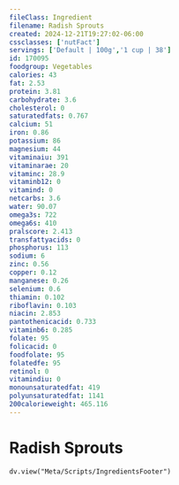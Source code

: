 ```yaml
---
fileClass: Ingredient
filename: Radish Sprouts
created: 2024-12-21T19:27:02-06:00
cssclasses: ['nutFact']
servings: ['Default | 100g','1 cup | 38']
id: 170095
foodgroup: Vegetables
calories: 43
fat: 2.53
protein: 3.81
carbohydrate: 3.6
cholesterol: 0
saturatedfats: 0.767
calcium: 51
iron: 0.86
potassium: 86
magnesium: 44
vitaminaiu: 391
vitaminarae: 20
vitaminc: 28.9
vitaminb12: 0
vitamind: 0
netcarbs: 3.6
water: 90.07
omega3s: 722
omega6s: 410
pralscore: 2.413
transfattyacids: 0
phosphorus: 113
sodium: 6
zinc: 0.56
copper: 0.12
manganese: 0.26
selenium: 0.6
thiamin: 0.102
riboflavin: 0.103
niacin: 2.853
pantothenicacid: 0.733
vitaminb6: 0.285
folate: 95
folicacid: 0
foodfolate: 95
folatedfe: 95
retinol: 0
vitamindiu: 0
monounsaturatedfat: 419
polyunsaturatedfat: 1141
200calorieweight: 465.116
---
```


# Radish Sprouts

```dataviewjs
dv.view("Meta/Scripts/IngredientsFooter")
```